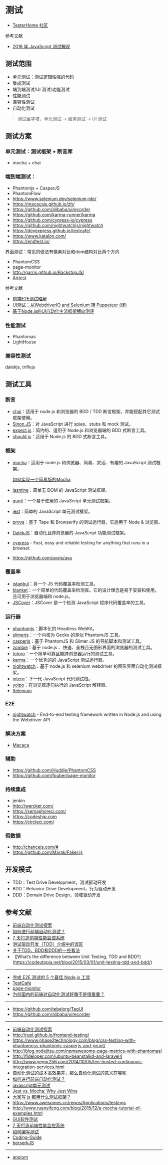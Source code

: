 # 测试

- [TesterHome 社区](https://testerhome.com/)

参考文献

- [2018 年 JavaScript 测试概观](https://zhuanlan.zhihu.com/p/32702421)

## 测试范围

- 单元测试：测试逻辑性强的代码
- 集成测试
- 端到端测试/UI 测试/功能测试
- 性能测试
- 兼容性测试
- 自动化测试

> 测试金字塔，单元测试 -> 服务测试 -> UI 测试

## 测试方案

### 单元测试：测试框架 + 断言库

- mocha + chai

### 端到端测试：

- Phantomjs + CasperJS
- PhantomFlow
- https://www.selenium.dev/selenium-ide/
- https://macacajs.github.io/zh/
- https://github.com/alibaba/uirecorder
- https://github.com/karma-runner/karma
- https://github.com/cypress-io/cypress
- https://github.com/nightwatchjs/nightwatch
- https://devexpress.github.io/testcafe/
- https://www.katalon.com/
- https://endtest.io/

界面测试：常见的做法有像素对比和dom结构对比两个方向

- PhantomCSS
- page-monitor
- http://garris.github.io/BackstopJS/
- [Airtest](https://github.com/AirtestProject/Airtest)

参考文献

- [前端E2E测试略解](https://blog.csdn.net/qq_39300332/article/details/81197503)
- [UI测试：从WebdriverIO and Selenium 转 Puppeteer (译)](https://github.com/aermin/blog/issues/49)
- [基于Node.js的UI自动化主流框架横向测评](https://zhuanlan.zhihu.com/p/27585412)


### 性能测试

- Phantomas
- LightHouse

### 兼容性测试

dalekjs, triflejs


## 测试工具

### 断言

- [chai](https://github.com/chaijs/chai)：适用于 node.js 和浏览器的 BDD / TDD 断言框架，并能搭配其它测试框架使用。
- [Sinon.JS](https://github.com/sinonjs/sinon)：对 JavaScript 进行 spies、stubs 和 mock 测试。
- [expect.js](https://github.com/Automattic/expect.js)：简约的、适用于 Node.js 和浏览器端的 BDD 式断言工具。
- [should.js](https://github.com/tj/should.js)：适用于 Node.js 的 BDD 式断言工具。

### 框架

- [mocha](https://github.com/mochajs/mocha)：适用于 node.js 和浏览器、简易、灵活、有趣的 JavaScript 测试框架。

    [如何实现一个简易版的Mocha](https://www.yuque.com/artist/aori6e/vt4171)

- [jasmine](https://github.com/jasmine/jasmine)：简单无 DOM 的 JavaScript 测试框架。
- [qunit](https://github.com/jquery/qunit)：一个易于使用的 JavaScript 单元测试框架。
- [jest](https://github.com/facebook/jest)：简单的 JavaScript 单元测试框架。
- [prova](https://github.com/azer/prova)：基于 Tape 和 Browserify 的测试运行器，它适用于 Node & 浏览器。
- [DalekJS](https://github.com/dalekjs/dalek)：自动化且跨浏览器的 JavaScript 功能测试框架。
- [cypress](https://github.com/cypress-io/cypress) - Fast, easy and reliable testing for anything that runs in a browser.
- https://github.com/avajs/ava

### 覆盖率

- [istanbul](https://github.com/gotwarlost/istanbul)：另一个 JS 代码覆盖率检测工具。
- [blanket](https://github.com/alex-seville/blanket)：一个简单的代码覆盖率检测库。它的设计理念是易于安装和使用，且可用于浏览器端和 node.js。
- [JSCover](https://github.com/tntim96/JSCover)：JSCover 是一个检测 JavaScript 程序代码覆盖率的工具。

### 运行器

- [phantomjs](https://github.com/ariya/phantomjs)：脚本化的 Headless WebKit。
- [slimerjs](https://github.com/laurentj/slimerjs)：一个内核为 Gecko 的类似 PhantomJS 工具。
- [casperjs](https://github.com/n1k0/casperjs)：基于 PhantomJS 和 Slimer JS 的导航脚本和测试工具。
- [zombie](https://github.com/assaf/zombie)：基于 node.js 、快速、全栈且无图形界面的浏览器的测试工具。
- [totoro](https://github.com/totorojs/totoro)：一个简单可靠且能跨浏览器运行的测试工具。
- [karma](https://github.com/karma-runner/karma)：一个优秀的的 JavaScript 测试运行器。
- [nightwatch](https://github.com/nightwatchjs/nightwatch)：基于 node.js 和 selenium webdriver 的图形界面自动化测试框架。
- [intern](https://github.com/theintern/intern)：下一代 JavaScript 代码测试栈。
- [yolpo](http://www.yolpo.com/)：在浏览器逐句执行的 JavaScript 解释器。
- [Selenium](https://docs.seleniumhq.org/selenium-ide/)

### E2E

- [nightwatch](https://github.com/nightwatchjs/nightwatch) - End-to-end testing framework written in Node.js and using the Webdriver API

### 解决方案

- [Macaca](https://macacajs.github.io/)

### 辅助

- https://github.com/Huddle/PhantomCSS
- https://github.com/fouber/page-monitor

### 持续集成

- jenkin
- http://wercker.com/
- https://semaphoreci.com/
- https://codeship.com
- https://circleci.com/

### 假数据

- http://chancejs.com/#
- https://github.com/Marak/Faker.js


## 开发模式

- TDD：Test Drive Development，测试驱动开发
- BDD：Behavior Drive Development，行为驱动开发
- DDD：Domain Drive Design，领域驱动开发

## 参考文献
- [前端自动化测试探索](http://fex.baidu.com/blog/2015/07/front-end-test/)
- [如何进行前端自动化测试？](https://www.zhihu.com/question/29922082)
- [7 天打造前端性能监控系统](http://fex.baidu.com/blog/2014/05/build-performance-monitor-in-7-days/)
- [测试驱动开发（TDD）介绍中的误区](http://blog.jobbole.com/64431/)
- [关于TDD、BDD和DDD的一些看法](http://www.cnblogs.com/ustbwuyi/archive/2012/10/26/2741223.html)
- 【What’s the difference between Unit Testing, TDD and BDD?](https://codeutopia.net/blog/2015/03/01/unit-testing-tdd-and-bdd/)
---

- [完成 E2E 测试的 5 个最佳 Node.js 工具](https://medium.com/@adrian_lewis/top-5-most-rated-node-js-frameworks-for-end-to-end-web-testing-f8ebca4e5d44#.vk449a1r5)
- [TestCafe](https://zhuanlan.zhihu.com/p/25973163)
- [page-monitor](https://github.com/fouber/page-monitor)
- [为何国内的前端对自动化测试好像不是很看重？](https://www.zhihu.com/question/57415062)

---

- https://github.com/tebelorg/TagUI
- https://github.com/alibaba/uirecorder

---

- [前端自动化测试探索](http://fex.baidu.com/blog/2015/07/front-end-test/)
- http://rupl.github.io/frontend-testing/
- https://www.phase2technology.com/blog/css-testing-with-phantomcss-phantomjs-casperjs-and-grunt/
- http://blog.nodejitsu.com/npmawesome-page-metrics-with-phantomas/
- http://fideloper.com/ubuntu-beanstalkd-and-laravel4
- http://www.yegor256.com/2014/10/05/ten-hosted-continuous-integration-services.html
- [自动化测试的成本高效果差，那么自动化测试的意义在哪呢](http://www.zhihu.com/question/19786019)
- [如何进行前端自动化测试？](https://www.zhihu.com/question/29922082)
- [javascript单元测试](http://www.cnblogs.com/frostbelt/archive/2012/08/03/2622302.html)
- [Jest vs. Mocha: Why Jest Wins](http://andrew.codes/jest-vs-mocha-why-jest-wins/)
- [大家写 js 都用什么测试框架？](https://www.v2ex.com/t/266660)
- https://www.awesomes.cn/repos/Applications/testings
- http://www.ruanyifeng.com/blog/2015/12/a-mocha-tutorial-of-examples.html
- [GUI软件测试](http://baike.baidu.com/view/5131653.htm)
- [7 天打造前端性能监控系统](http://fex.baidu.com/blog/2014/05/build-performance-monitor-in-7-days/)
- [如何编写测试](http://growth.phodal.com/#如何编写测试)
- [Coding-Guide](https://github.com/ecmadao/Coding-Guide/blob/master/Notes/UnitTest/%E5%89%8D%E7%AB%AF%E5%8D%95%E5%85%83%E6%B5%8B%E8%AF%95%E6%8E%A2%E7%B4%A2.md)
- [berserkJS](https://github.com/tapir-dream/berserkJS)

---

- [appium](https://github.com/appium/appium)

